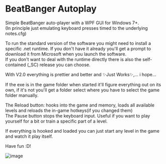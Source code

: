 # BeatBanger Autoplay

Simple BeatBanger auto-player with a WPF GUI for Windows 7+. <br>
(In principle just emulating keyboard presses timed to the underlying notes.cfg)

To run the standard version of the software you might need to install a specific .net runtime. If you don't have it already you'll get a prompt to download it from Microsoft when you launch the software. <br>
If you don't want to deal with the runtime directly there is also the self-contained (_SC) release you can choose.

With V2.0 everything is prettier and better and ✨Just Works✨,... i hope...

If the exe is in the game folder when started it'll figure everything out on its own, if it's not you'll get a folder select where you have to select the game folder manually.

The Reload button: hooks into the game and memory, loads all available levels and reloads the in-game hotkeys(if you changed them)<br>
The Pause button stops the keyboard input. Useful if you want to play yourself for a bit or train a specific part of a level.

If everything is hooked and loaded you can just start any level in the game and watch it play itself.

Have fun :D!

![image](https://github.com/user-attachments/assets/420dfd8b-7a84-474b-844b-8ffa4d91167e)
